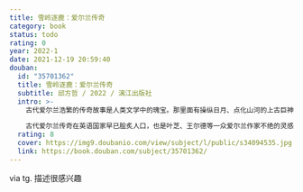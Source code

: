 ```yaml
---
title: 雪岭逐鹿：爱尔兰传奇
category: book
status: todo
rating: 0
year: 2022-1
date: 2021-12-19 20:59:40
douban:
  id: "35701362"
  title: 雪岭逐鹿：爱尔兰传奇
  subtitle: 邱方哲 / 2022 / 漓江出版社
  intro: >-
    古代爱尔兰浩繁的传奇故事是人类文学中的瑰宝。那里面有操纵日月、点化山河的上古巨神，武艺高强、视荣誉为生命的英雄好汉，奇诡迷离的深林古冢，还有敢爱敢恨、富于机谋的一干女性。你会读到凄美又血腥的爱情故事，不可描述的神灵八卦，甚至脑洞大开的时空穿梭。

    古代爱尔兰传奇在英语国家早已脍炙人口，也是叶芝、王尔德等一众爱尔兰作家不绝的灵感来源，目前却还没有优质的中文版本。本书依靠作者多年研习教授爱尔兰古代文学的心得，选取了25个爱尔兰传奇故事，经由作者的适度改写，以中文读者喜闻乐见的方式讲述出来，既保留了故事的原有风格，又符合中文读者的阅读习惯，短小精悍，生动有趣。
  rating: 8
  cover: https://img9.doubanio.com/view/subject/l/public/s34094535.jpg
  link: https://book.douban.com/subject/35701362/
---
```


via tg. 描述很感兴趣